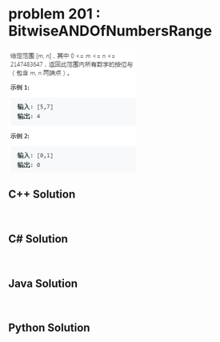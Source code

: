 
# problem 201 : BitwiseANDOfNumbersRange

<img src="https://github.com/Peefy/PeefyLeetCode/blob/master/doc/201-300/201.BitwiseANDOfNumbersRange/problem.png"/>

## C++ Solution

```c++



```

## C# Solution

```csharp



```

## Java Solution

```java



```

## Python Solution

```python



```




